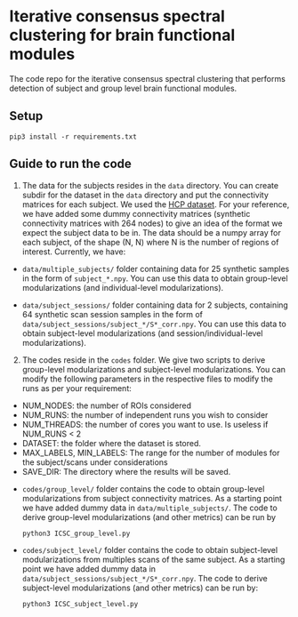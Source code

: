 # Iterative consensus spectral clustering for brain functional modules
The code repo for the iterative consensus spectral clustering that performs detection of subject and group level brain functional modules.


## Setup

`pip3 install -r requirements.txt`

## Guide to run the code

1. The data for the subjects resides in the `data` directory. You can create subdir for the dataset in the `data` directory and put the connectivity matrices for each subject. We used the [HCP dataset](http://www.humanconnectomeproject.org). For your reference, we have added some dummy connectivity matrices (synthetic connectivity matrices with 264 nodes) to give an idea of the format we expect the subject data to be in. The data should be a numpy array for each subject, of the shape (N, N) where N is the number of regions of interest. Currently, we have:

* `data/multiple_subjects/` folder containing data for 25 synthetic samples in the form of `subject_*.npy`. You can use this data to obtain group-level modularizations (and individual-level modularizations).

* `data/subject_sessions/` folder containing data for 2 subjects, containing 64 synthetic scan session samples in the form of `data/subject_sessions/subject_*/S*_corr.npy`. You can use this data to obtain subject-level modularizations (and session/individual-level modularizations).

2. The codes reside in the  `codes` folder. We give two scripts to derive group-level modularizations and subject-level modularizations. You can modify the following parameters in the respective files to modify the runs as per your requirement:
  - NUM_NODES: the number of ROIs considered
  - NUM_RUNS: the number of independent runs you wish to consider
  - NUM_THREADS: the number of cores you want to use. Is useless if NUM_RUNS < 2
  - DATASET: the folder where the dataset is stored.
  - MAX_LABELS, MIN_LABELS: The range for the number of modules for the subject/scans under considerations
  - SAVE_DIR: The directory where the results will be saved. 

* `codes/group_level/` folder contains the code to obtain group-level modularizations from subject connectivity matrices. As a starting point we have added dummy data in `data/multiple_subjects/`. The code to derive group-level modularizations (and other metrics) can be run by

  ```
  python3 ICSC_group_level.py
  ```

* `codes/subject_level/` folder contains the code to obtain subject-level modularizations from multiples scans of the same subject. As a starting point we have added dummy data in `data/subject_sessions/subject_*/S*_corr.npy`. The code to derive subject-level modularizations (and other metrics) can be run by:

  ```
  python3 ICSC_subject_level.py
  ```

